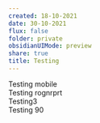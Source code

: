 ```yaml
---
created: 18-10-2021
date: 30-10-2021
flux: false
folder: private
obsidianUIMode: preview
share: true
title: Testing
---
```


Testing mobile  
Testing rognrprt  
Testing3  
Testing 90